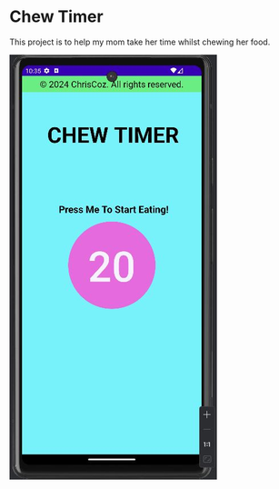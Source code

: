 # Chew Timer
This project is to help my mom take her time whilst chewing her food.

![Screenshot](/app/src/main/res/raw/chew_timer_ss.jpg)